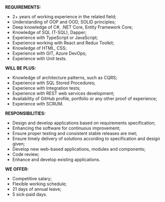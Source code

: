 **REQUIREMENTS:**

  * 2+ years of working experience in the related field;
  * Understanding of OOP and OOD, SOLID principles;
  * Deep knowledge of C#, .NET Core, Entity Framework Core;
  * Knowledge of SQL (T-SQL), Dapper;
  * Experience with TypeScript or JavaScript;
  * Experience working with React and Redux Toolkit;
  * Knowledge of HTML, CSS;
  * Experience with GIT, Azure DevOps;
  * Experience with Unit tests.

**WILL BE PLUS:**

  * Knowledge of architecture patterns, such as CQRS;
  * Experience with SQL Stored Procedures;
  * Experience with Integration tests;
  * Experience with REST web services development;
  * Availability of GitHub profile, portfolio or any other proof of experience;
  * Experience with SCRUM.

**RESPONSIBILITIES:**

  * Design and develop applications based on requirements specification;
  * Enhancing the software for continuous improvement; 
  * Ensure proper testing and consistent stable releases are met;
  * Ensure timely delivery of solutions according to specification and design given;
  * Develop new web-based applications, modules and components;
  * Code review;
  * Enhance and develop existing applications.

**WE OFFER:**

  * Competitive salary;
  * Flexible working schedule;
  * 21 days of annual leave;
  * 5 sick-paid days.